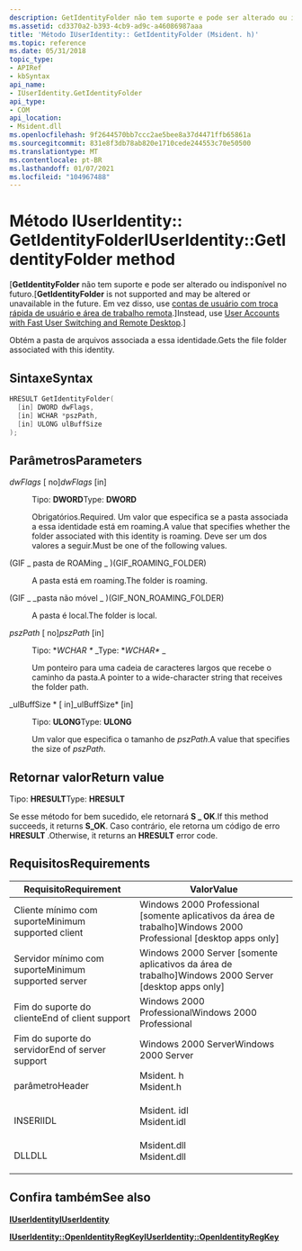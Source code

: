 ```yaml
---
description: GetIdentityFolder não tem suporte e pode ser alterado ou indisponível no futuro. Em vez disso, use contas de usuário com troca rápida de usuário e Área de Trabalho Remota.
ms.assetid: cd3370a2-b393-4cb9-ad9c-a46086987aaa
title: 'Método IUserIdentity:: GetIdentityFolder (Msident. h)'
ms.topic: reference
ms.date: 05/31/2018
topic_type:
- APIRef
- kbSyntax
api_name:
- IUserIdentity.GetIdentityFolder
api_type:
- COM
api_location:
- Msident.dll
ms.openlocfilehash: 9f2644570bb7ccc2ae5bee8a37d4471ffb65861a
ms.sourcegitcommit: 831e8f3db78ab820e1710cede244553c70e50500
ms.translationtype: MT
ms.contentlocale: pt-BR
ms.lasthandoff: 01/07/2021
ms.locfileid: "104967488"
---
```

# <a name="iuseridentitygetidentityfolder-method"></a><span data-ttu-id="72b0f-104">Método IUserIdentity:: GetIdentityFolder</span><span class="sxs-lookup"><span data-stu-id="72b0f-104">IUserIdentity::GetIdentityFolder method</span></span>

<span data-ttu-id="72b0f-105">\[**GetIdentityFolder** não tem suporte e pode ser alterado ou indisponível no futuro.</span><span class="sxs-lookup"><span data-stu-id="72b0f-105">\[**GetIdentityFolder** is not supported and may be altered or unavailable in the future.</span></span> <span data-ttu-id="72b0f-106">Em vez disso, use [contas de usuário com troca rápida de usuário e área de trabalho remota](fastuserswitching.md).\]</span><span class="sxs-lookup"><span data-stu-id="72b0f-106">Instead, use [User Accounts with Fast User Switching and Remote Desktop](fastuserswitching.md).\]</span></span>

<span data-ttu-id="72b0f-107">Obtém a pasta de arquivos associada a essa identidade.</span><span class="sxs-lookup"><span data-stu-id="72b0f-107">Gets the file folder associated with this identity.</span></span>

## <a name="syntax"></a><span data-ttu-id="72b0f-108">Sintaxe</span><span class="sxs-lookup"><span data-stu-id="72b0f-108">Syntax</span></span>


```C++
HRESULT GetIdentityFolder(
  [in] DWORD dwFlags,
  [in] WCHAR *pszPath,
  [in] ULONG ulBuffSize
);
```



## <a name="parameters"></a><span data-ttu-id="72b0f-109">Parâmetros</span><span class="sxs-lookup"><span data-stu-id="72b0f-109">Parameters</span></span>

<dl> <dt>

<span data-ttu-id="72b0f-110">*dwFlags* \[ no\]</span><span class="sxs-lookup"><span data-stu-id="72b0f-110">*dwFlags* \[in\]</span></span>
</dt> <dd>

<span data-ttu-id="72b0f-111">Tipo: **DWORD**</span><span class="sxs-lookup"><span data-stu-id="72b0f-111">Type: **DWORD**</span></span>

<span data-ttu-id="72b0f-112">Obrigatórios.</span><span class="sxs-lookup"><span data-stu-id="72b0f-112">Required.</span></span> <span data-ttu-id="72b0f-113">Um valor que especifica se a pasta associada a essa identidade está em roaming.</span><span class="sxs-lookup"><span data-stu-id="72b0f-113">A value that specifies whether the folder associated with this identity is roaming.</span></span> <span data-ttu-id="72b0f-114">Deve ser um dos valores a seguir.</span><span class="sxs-lookup"><span data-stu-id="72b0f-114">Must be one of the following values.</span></span>

<dt>



 <span data-ttu-id="72b0f-115">(GIF \_ pasta de ROAMing \_ )</span><span class="sxs-lookup"><span data-stu-id="72b0f-115">(GIF\_ROAMING\_FOLDER)</span></span>


</dt> <dd>

<span data-ttu-id="72b0f-116">A pasta está em roaming.</span><span class="sxs-lookup"><span data-stu-id="72b0f-116">The folder is roaming.</span></span>

</dd> <dt>



 <span data-ttu-id="72b0f-117">(GIF \_ \_pasta não móvel \_ )</span><span class="sxs-lookup"><span data-stu-id="72b0f-117">(GIF\_NON\_ROAMING\_FOLDER)</span></span>


</dt> <dd>

<span data-ttu-id="72b0f-118">A pasta é local.</span><span class="sxs-lookup"><span data-stu-id="72b0f-118">The folder is local.</span></span>

</dd> </dl> </dd> <dt>

<span data-ttu-id="72b0f-119">*pszPath* \[ no\]</span><span class="sxs-lookup"><span data-stu-id="72b0f-119">*pszPath* \[in\]</span></span>
</dt> <dd>

<span data-ttu-id="72b0f-120">Tipo: \**WCHAR \** _</span><span class="sxs-lookup"><span data-stu-id="72b0f-120">Type: \**WCHAR\** _</span></span>

<span data-ttu-id="72b0f-121">Um ponteiro para uma cadeia de caracteres largos que recebe o caminho da pasta.</span><span class="sxs-lookup"><span data-stu-id="72b0f-121">A pointer to a wide-character string that receives the folder path.</span></span>

</dd> <dt>

<span data-ttu-id="72b0f-122">_ulBuffSize \* \[ in\]</span><span class="sxs-lookup"><span data-stu-id="72b0f-122">_ulBuffSize\* \[in\]</span></span>
</dt> <dd>

<span data-ttu-id="72b0f-123">Tipo: **ULONG**</span><span class="sxs-lookup"><span data-stu-id="72b0f-123">Type: **ULONG**</span></span>

<span data-ttu-id="72b0f-124">Um valor que especifica o tamanho de *pszPath*.</span><span class="sxs-lookup"><span data-stu-id="72b0f-124">A value that specifies the size of *pszPath*.</span></span>

</dd> </dl>

## <a name="return-value"></a><span data-ttu-id="72b0f-125">Retornar valor</span><span class="sxs-lookup"><span data-stu-id="72b0f-125">Return value</span></span>

<span data-ttu-id="72b0f-126">Tipo: **HRESULT**</span><span class="sxs-lookup"><span data-stu-id="72b0f-126">Type: **HRESULT**</span></span>

<span data-ttu-id="72b0f-127">Se esse método for bem sucedido, ele retornará **S \_ OK**.</span><span class="sxs-lookup"><span data-stu-id="72b0f-127">If this method succeeds, it returns **S\_OK**.</span></span> <span data-ttu-id="72b0f-128">Caso contrário, ele retorna um código de erro **HRESULT** .</span><span class="sxs-lookup"><span data-stu-id="72b0f-128">Otherwise, it returns an **HRESULT** error code.</span></span>

## <a name="requirements"></a><span data-ttu-id="72b0f-129">Requisitos</span><span class="sxs-lookup"><span data-stu-id="72b0f-129">Requirements</span></span>



| <span data-ttu-id="72b0f-130">Requisito</span><span class="sxs-lookup"><span data-stu-id="72b0f-130">Requirement</span></span> | <span data-ttu-id="72b0f-131">Valor</span><span class="sxs-lookup"><span data-stu-id="72b0f-131">Value</span></span> |
|-------------------------------------|----------------------------------------------------------------------------------------|
| <span data-ttu-id="72b0f-132">Cliente mínimo com suporte</span><span class="sxs-lookup"><span data-stu-id="72b0f-132">Minimum supported client</span></span><br/> | <span data-ttu-id="72b0f-133">Windows 2000 Professional \[somente aplicativos da área de trabalho\]</span><span class="sxs-lookup"><span data-stu-id="72b0f-133">Windows 2000 Professional \[desktop apps only\]</span></span><br/>                             |
| <span data-ttu-id="72b0f-134">Servidor mínimo com suporte</span><span class="sxs-lookup"><span data-stu-id="72b0f-134">Minimum supported server</span></span><br/> | <span data-ttu-id="72b0f-135">Windows 2000 Server \[somente aplicativos da área de trabalho\]</span><span class="sxs-lookup"><span data-stu-id="72b0f-135">Windows 2000 Server \[desktop apps only\]</span></span><br/>                                   |
| <span data-ttu-id="72b0f-136">Fim do suporte do cliente</span><span class="sxs-lookup"><span data-stu-id="72b0f-136">End of client support</span></span><br/>    | <span data-ttu-id="72b0f-137">Windows 2000 Professional</span><span class="sxs-lookup"><span data-stu-id="72b0f-137">Windows 2000 Professional</span></span><br/>                                                   |
| <span data-ttu-id="72b0f-138">Fim do suporte do servidor</span><span class="sxs-lookup"><span data-stu-id="72b0f-138">End of server support</span></span><br/>    | <span data-ttu-id="72b0f-139">Windows 2000 Server</span><span class="sxs-lookup"><span data-stu-id="72b0f-139">Windows 2000 Server</span></span><br/>                                                         |
| <span data-ttu-id="72b0f-140">parâmetro</span><span class="sxs-lookup"><span data-stu-id="72b0f-140">Header</span></span><br/>                   | <dl> <span data-ttu-id="72b0f-141"><dt>Msident. h</dt></span><span class="sxs-lookup"><span data-stu-id="72b0f-141"><dt>Msident.h</dt></span></span> </dl>   |
| <span data-ttu-id="72b0f-142">INSERI</span><span class="sxs-lookup"><span data-stu-id="72b0f-142">IDL</span></span><br/>                      | <dl> <span data-ttu-id="72b0f-143"><dt>Msident. idl</dt></span><span class="sxs-lookup"><span data-stu-id="72b0f-143"><dt>Msident.idl</dt></span></span> </dl> |
| <span data-ttu-id="72b0f-144">DLL</span><span class="sxs-lookup"><span data-stu-id="72b0f-144">DLL</span></span><br/>                      | <dl> <span data-ttu-id="72b0f-145"><dt>Msident.dll</dt></span><span class="sxs-lookup"><span data-stu-id="72b0f-145"><dt>Msident.dll</dt></span></span> </dl> |



## <a name="see-also"></a><span data-ttu-id="72b0f-146">Confira também</span><span class="sxs-lookup"><span data-stu-id="72b0f-146">See also</span></span>

<dl> <dt>

[<span data-ttu-id="72b0f-147">**IUserIdentity**</span><span class="sxs-lookup"><span data-stu-id="72b0f-147">**IUserIdentity**</span></span>](iuseridentity.md)
</dt> <dt>

[<span data-ttu-id="72b0f-148">**IUserIdentity::OpenIdentityRegKey**</span><span class="sxs-lookup"><span data-stu-id="72b0f-148">**IUserIdentity::OpenIdentityRegKey**</span></span>](iuseridentity-openidentityregkey.md)
</dt> </dl>

 

 




